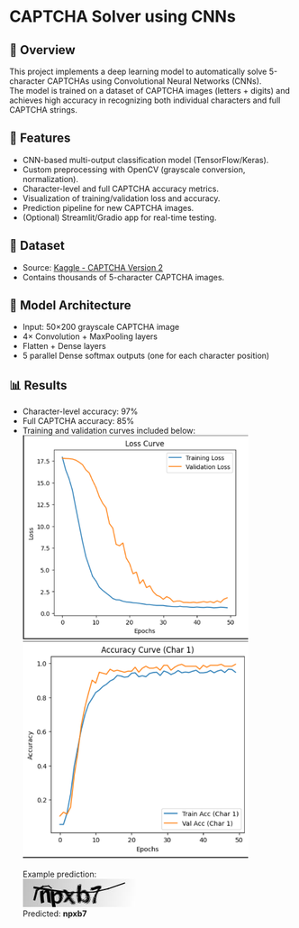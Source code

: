 # CAPTCHA Solver using CNNs

## 📌 Overview
This project implements a deep learning model to automatically solve 5-character CAPTCHAs using Convolutional Neural Networks (CNNs).  
The model is trained on a dataset of CAPTCHA images (letters + digits) and achieves high accuracy in recognizing both individual characters and full CAPTCHA strings.

## 🚀 Features
- CNN-based multi-output classification model (TensorFlow/Keras).
- Custom preprocessing with OpenCV (grayscale conversion, normalization).
- Character-level and full CAPTCHA accuracy metrics.
- Visualization of training/validation loss and accuracy.
- Prediction pipeline for new CAPTCHA images.
- (Optional) Streamlit/Gradio app for real-time testing.

## 📂 Dataset
- Source: [Kaggle - CAPTCHA Version 2](https://www.kaggle.com/fournierp/captcha-version-2-images)
- Contains thousands of 5-character CAPTCHA images.

## 🧠 Model Architecture
- Input: 50×200 grayscale CAPTCHA image
- 4× Convolution + MaxPooling layers
- Flatten + Dense layers
- 5 parallel Dense softmax outputs (one for each character position)

## 📊 Results
- Character-level accuracy: 97%  
- Full CAPTCHA accuracy: 85%  
- Training and validation curves included below:
   <img src="samples/Loss Curve.png" alt="Loss Curve" width="400"/>  
   <img src="samples/Accuracy Curve.png" alt="Accuracy Curve" width="400"/><br>  
Example prediction:<br>
![Sample CAPTCHA](samples/samples/npxb7.png)<br>
Predicted: **npxb7**

